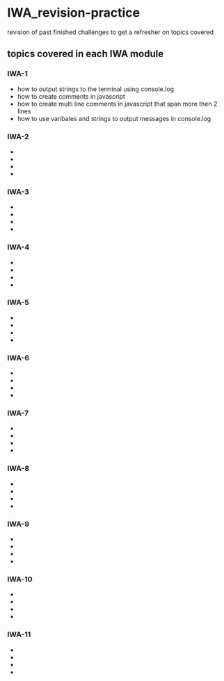 # IWA_revision-practice
revision of past finished challenges to get a refresher on topics covered

## topics covered in each IWA module
### IWA-1
* how to output strings to the terminal using console.log
* how to create comments in javascript 
* how to create multi line comments in javascript that span more then 2 lines
* how to use varibales and strings to output messages in console.log
### IWA-2
* 
* 
* 
* 
### IWA-3
* 
* 
* 
* 
### IWA-4
* 
* 
* 
* 
### IWA-5
* 
* 
* 
* 
### IWA-6
* 
* 
* 
* 
### IWA-7
* 
* 
* 
* 
### IWA-8
* 
* 
* 
* 
### IWA-9
* 
* 
* 
* 
### IWA-10
* 
* 
* 
* 
### IWA-11
* 
* 
* 
* 